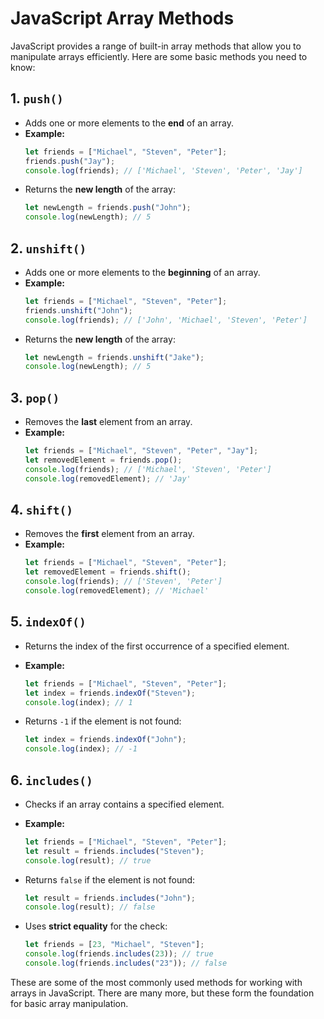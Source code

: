 # JavaScript Array Methods

JavaScript provides a range of built-in array methods that allow you to manipulate arrays efficiently. Here are some basic methods you need to know:

## 1. `push()`

- Adds one or more elements to the **end** of an array.
- **Example:**
  ```javascript
  let friends = ["Michael", "Steven", "Peter"];
  friends.push("Jay");
  console.log(friends); // ['Michael', 'Steven', 'Peter', 'Jay']
  ```
- Returns the **new length** of the array:
  ```javascript
  let newLength = friends.push("John");
  console.log(newLength); // 5
  ```

## 2. `unshift()`

- Adds one or more elements to the **beginning** of an array.
- **Example:**
  ```javascript
  let friends = ["Michael", "Steven", "Peter"];
  friends.unshift("John");
  console.log(friends); // ['John', 'Michael', 'Steven', 'Peter']
  ```
- Returns the **new length** of the array:
  ```javascript
  let newLength = friends.unshift("Jake");
  console.log(newLength); // 5
  ```

## 3. `pop()`

- Removes the **last** element from an array.
- **Example:**
  ```javascript
  let friends = ["Michael", "Steven", "Peter", "Jay"];
  let removedElement = friends.pop();
  console.log(friends); // ['Michael', 'Steven', 'Peter']
  console.log(removedElement); // 'Jay'
  ```

## 4. `shift()`

- Removes the **first** element from an array.
- **Example:**
  ```javascript
  let friends = ["Michael", "Steven", "Peter"];
  let removedElement = friends.shift();
  console.log(friends); // ['Steven', 'Peter']
  console.log(removedElement); // 'Michael'
  ```

## 5. `indexOf()`

- Returns the index of the first occurrence of a specified element.
- **Example:**

  ```javascript
  let friends = ["Michael", "Steven", "Peter"];
  let index = friends.indexOf("Steven");
  console.log(index); // 1
  ```

- Returns `-1` if the element is not found:
  ```javascript
  let index = friends.indexOf("John");
  console.log(index); // -1
  ```

## 6. `includes()`

- Checks if an array contains a specified element.
- **Example:**

  ```javascript
  let friends = ["Michael", "Steven", "Peter"];
  let result = friends.includes("Steven");
  console.log(result); // true
  ```

- Returns `false` if the element is not found:

  ```javascript
  let result = friends.includes("John");
  console.log(result); // false
  ```

- Uses **strict equality** for the check:
  ```javascript
  let friends = [23, "Michael", "Steven"];
  console.log(friends.includes(23)); // true
  console.log(friends.includes("23")); // false
  ```

These are some of the most commonly used methods for working with arrays in JavaScript. There are many more, but these form the foundation for basic array manipulation.
